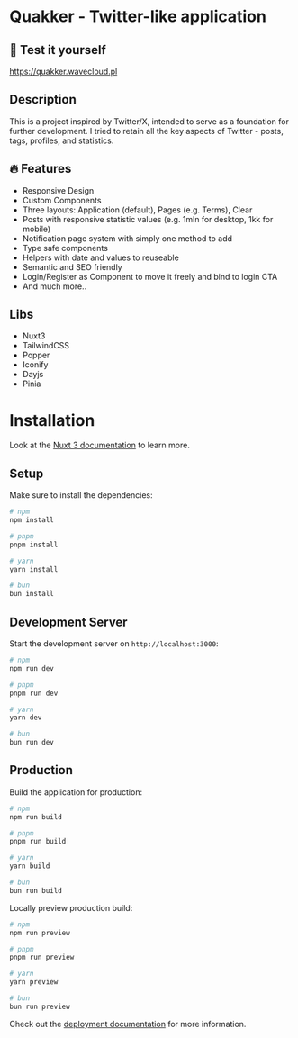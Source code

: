 # Quakker - Twitter-like application

## 🚀 Test it yourself
https://quakker.wavecloud.pl

## Description
This is a project inspired by Twitter/X, intended to serve as a foundation for further development. I tried to retain all the key aspects of Twitter - posts, tags, profiles, and statistics.

## 🔥 Features
* Responsive Design
* Custom Components
* Three layouts: Application (default), Pages (e.g. Terms), Clear
* Posts with responsive statistic values (e.g. 1mln for desktop, 1kk for mobile)
* Notification page system with simply one method to add
* Type safe components
* Helpers with date and values to reuseable
* Semantic and SEO friendly
* Login/Register as Component to move it freely and bind to login CTA
* And much more..


## Libs 

* Nuxt3
* TailwindCSS
* Popper
* Iconify
* Dayjs
* Pinia

# Installation

Look at the [Nuxt 3 documentation](https://nuxt.com/docs/getting-started/introduction) to learn more.

## Setup

Make sure to install the dependencies:

```bash
# npm
npm install

# pnpm
pnpm install

# yarn
yarn install

# bun
bun install
```

## Development Server

Start the development server on `http://localhost:3000`:

```bash
# npm
npm run dev

# pnpm
pnpm run dev

# yarn
yarn dev

# bun
bun run dev
```

## Production

Build the application for production:

```bash
# npm
npm run build

# pnpm
pnpm run build

# yarn
yarn build

# bun
bun run build
```

Locally preview production build:

```bash
# npm
npm run preview

# pnpm
pnpm run preview

# yarn
yarn preview

# bun
bun run preview
```

Check out the [deployment documentation](https://nuxt.com/docs/getting-started/deployment) for more information.
